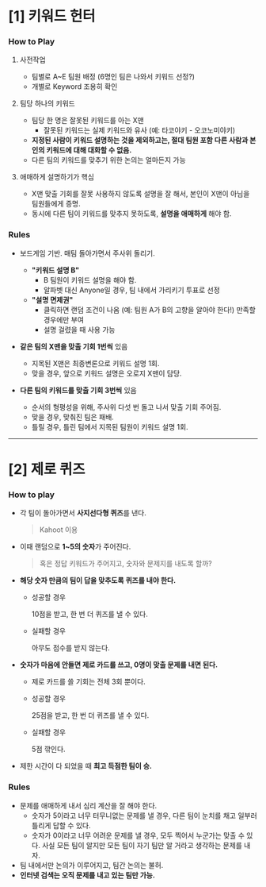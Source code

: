 # [1] 키워드 헌터

### How to Play

1. 사전작업
   - 팀별로 A~E 팀원 배정 (6명인 팀은 나와서 키워드 선정?)
   - 개별로 Keyword 조용히 확인

2. 팀당 하나의 키워드
   - 팀당 한 명은 잘못된 키워드를 아는 X맨
     - 잘못된 키워드는 실제 키워드와 유사 (예: 타코야키 - 오코노미야키)
   - **지정된 사람이 키워드 설명하는 것을 제외하고는, 절대 팀원 포함 다른 사람과 본인의 키워드에 대해 대화할 수 없음.** 
   - 다른 팀의 키워드를 맞추기 위한 논의는 얼마든지 가능
3. 애매하게 설명하기가 핵심
   - X맨 맞출 기회를 잘못 사용하지 않도록 설명을 잘 해서, 본인이 X맨이 아님을 팀원들에게 증명.
   - 동시에 다른 팀이 키워드를 맞추지 못하도록, **설명을 애매하게** 해야 함.



### Rules

- 보드게임 기반. 매팀 돌아가면서 주사위 돌리기.
  - **"키워드 설명 B"**
    - B 팀원이 키워드 설명을 해야 함.
    - 알파벳 대신 Anyone일 경우, 팀 내에서 가리키기 투표로 선정
  - **"설명 면제권"**
    - 클릭하면 랜덤 조건이 나옴 (예: 팀원 A가 B의 고향을 알아야 한다!) 만족할 경우에만 부여
    - 설명 걸렸을 때 사용 가능
- **같은 팀의 X맨을 맞출 기회 1번씩** 있음
  - 지목된 X맨은 최종변론으로 키워드 설명 1회.
  - 맞을 경우, 앞으로 키워드 설명은 오로지 X맨이 담당.

- **다른 팀의 키워드를 맞출 기회 3번씩** 있음
  - 순서의 형평성을 위해, 주사위 다섯 번 돌고 나서 맞출 기회 주어짐.
  - 맞을 경우, 맞춰진 팀은 패배.
  - 틀릴 경우, 틀린 팀에서 지목된 팀원이 키워드 설명 1회.



---



# [2] 제로 퀴즈

### How to play

- 각 팀이 돌아가면서 **사지선다형 퀴즈**를 낸다.

  > Kahoot 이용

- 이때 랜덤으로 **1~5의 숫자**가 주어진다. 

  > 혹은 정답 키워드가 주어지고, 숫자와 문제지를 내도록 할까?

- **해당 숫자 만큼의 팀이 답을 맞추도록 퀴즈를 내야 한다.** 

  - 성공할 경우

    10점을 받고, 한 번 더 퀴즈를 낼 수 있다.

  - 실패할 경우

    아무도 점수를 받지 않는다.

- **숫자가 마음에 안들면 제로 카드를 쓰고, 0명이 맞출 문제를 내면 된다.** 

  - 제로 카드를 쓸 기회는 전체 3회 뿐이다.

  - 성공할 경우

    25점을 받고, 한 번 더 퀴즈를 낼 수 있다.

  - 실패할 경우

    5점 깎인다.

- 제한 시간이 다 되었을 때 **최고 득점한 팀이 승.**



### Rules

- 문제를 애매하게 내서 심리 계산을 잘 해야 한다.
  - 숫자가 5이라고 너무 터무니없는 문제를 낼 경우, 다른 팀이 눈치를 채고 일부러 틀리게 답할 수 있다.
  - 숫자가 0이라고 너무 어려운 문제를 낼 경우, 모두 찍어서 누군가는 맞출 수 있다. 사실 모든 팀이 알지만 모든 팀이 자기 팀만 알 거라고 생각하는 문제를 내자.
- 팀 내에서만 논의가 이루어지고, 팀간 논의는 불허.
- **인터넷 검색는 오직 문제를 내고 있는 팀만 가능.**
